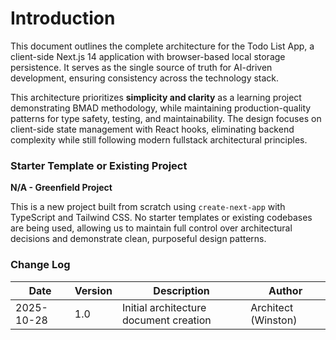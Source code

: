 # Introduction

This document outlines the complete architecture for the Todo List App, a client-side Next.js 14 application with browser-based local storage persistence. It serves as the single source of truth for AI-driven development, ensuring consistency across the technology stack.

This architecture prioritizes **simplicity and clarity** as a learning project demonstrating BMAD methodology, while maintaining production-quality patterns for type safety, testing, and maintainability. The design focuses on client-side state management with React hooks, eliminating backend complexity while still following modern fullstack architectural principles.

### Starter Template or Existing Project

**N/A - Greenfield Project**

This is a new project built from scratch using `create-next-app` with TypeScript and Tailwind CSS. No starter templates or existing codebases are being used, allowing us to maintain full control over architectural decisions and demonstrate clean, purposeful design patterns.

### Change Log

| Date       | Version | Description                            | Author              |
| ---------- | ------- | -------------------------------------- | ------------------- |
| 2025-10-28 | 1.0     | Initial architecture document creation | Architect (Winston) |
